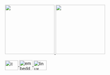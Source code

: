 <div style="display: inline_block"><br>  
  <a href="https://github.com/silenceshhh">
  <img height="163em" src="https://github-readme-stats.vercel.app/api?username=silenceshhh&show_icons=true&theme=dark&include_all_commits=true&count_private=true"/>
  <img height="163em" src="https://github-readme-stats.vercel.app/api/top-langs/?username=silenceshhh&layout=compact&langs_count=7&theme=dark"/>
</div>
  
<div style="display: inline_block"><br>
  <img align="center" alt="c" height="32" width="43" src="https://cdn.jsdelivr.net/gh/devicons/devicon/icons/c/c-original.svg">
  <img align="center" alt="embeddedc" height="33" width="43" src="https://cdn.jsdelivr.net/gh/devicons/devicon/icons/embeddedc/embeddedc-original-wordmark.svg">
  <img align="center" alt="linux" height="32" width="43" src="https://cdn.jsdelivr.net/gh/devicons/devicon/icons/linux/linux-original.svg">
</div>
